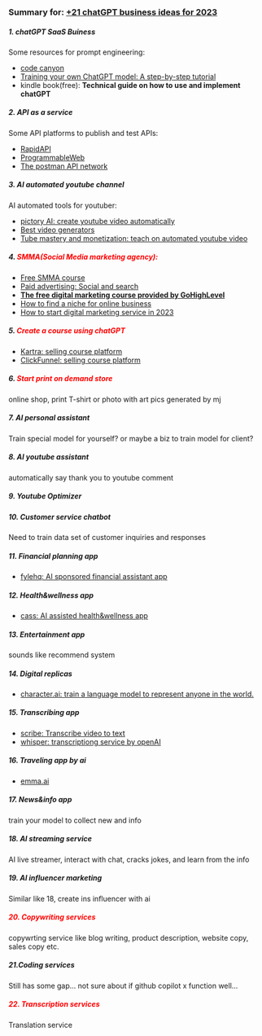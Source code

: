 ### Summary for: [+21 chatGPT business ideas for 2023](https://businessolution.org/chat-gpt-business-ideas/)

##### 1. chatGPT SaaS Buiness
Some resources for prompt engineering: 
- [code canyon](https://codecanyon.net/?irgwc=1&clickid=xQL3rmT3qxyNTA423%3AQPh07NUkAWIR2E4yuWWM0&iradid=275988&irpid=2385329&iradtype=ONLINE_TRACKING_LINK&irmptype=mediapartner&mp_value1=&utm_campaign=af_impact_radius_2385329&utm_medium=affiliate&utm_source=impact_radius)
- [Training your own ChatGPT model: A step-by-step tutorial](https://discusschatgpt.com/training-your-own-chatgpt-model-a-step-by-step-tutorial/)
- kindle book(free): **Technical guide on how to use and implement chatGPT**

##### 2. API as a service
Some API platforms to publish and test APIs:   
- [RapidAPI](https://rapidapi.com/)
- [ProgrammableWeb](https://www.mulesoft.com/programmableweb)
- [The postman API network](https://www.postman.com/api-network/)

##### 3. AI automated youtube channel
AI automated tools for youtuber:  
- [pictory AI: create youtube video automatically](https://pictory.ai/?fpr=businessolution)
- [Best video generators](https://businessolution.org/best-ai-video-generators/)
- [Tube mastery and monetization: teach on automated youtube video](https://go.mattpar.com/tube-mastery-sts?aff=digitalsolutionbham)

##### 4. <font color="red">SMMA(Social Media marketing agency):</font> 
- [Free SMMA course](https://businessolution.org/start-social-media-marketing-agency/)
- [Paid advertising: Social and search ](https://learn.fiverr.com/bundles/paid-advertising-social-search?utm_source=90245&utm_medium=cx_affiliate_learn&utm_campaign=&afp=&cxd_token=90245_24431820&show_join=true)
- [**The free digital marketing course provided by GoHighLevel**](https://www.gohighlevel.com/main-page?fp_ref=patryk36)
- [How to find a niche for online business](https://businessolution.org/find-online-business-niche/)
- [How to start digital marketing service in 2023](https://businessolution.org/how-to-start-digital-marketing-agency/)

##### 5. <font color="red">Create a course using chatGPT</font>
- [Kartra: selling course platform](https://home.kartra.com/home#utm_source=afilliate&utm_medium=affiliate&utm_campaign=diamond) 
- [ClickFunnel: selling course platform](https://www.clickfunnels.com/go?aff=c3e59c42-5082-457e-ac75-1808f48f2f8e+)

##### 6. <font color="red">Start print on demand store</font>
online shop, print T-shirt or photo with art pics generated by mj

##### 7. AI personal assistant
Train special model for yourself? or maybe a biz to train model for client?

##### 8. AI youtube assistant
automatically say thank you to youtube comment

##### 9. Youtube Optimizer
##### 10. Customer service chatbot
Need to train data set of customer inquiries and responses  
##### 11. Financial planning app
- [fylehq: AI sponsored financial assistant app](https://www.fylehq.com/)
##### 12. Health&wellness app
- [cass: AI assisted health&wellness app](https://www.cass.ai/)
##### 13. Entertainment app
sounds like recommend system 
##### 14. Digital replicas
- [character.ai: train a language model to represent anyone in the world.](https://beta.character.ai/)
##### 15. Transcribing app
- [scribe: Transcribe video to text](https://scribie.com/)
- [whisper: transcriptiong service by openAI](https://openai.com/research/whisper)
##### 16. Traveling app by ai
- [emma.ai](https://www.emma.ai/)
##### 17. News&info app
train your model to collect new and info 
##### 18. AI streaming service
AI live streamer, interact with chat, cracks jokes, and learn from the info
##### 19. AI influencer marketing
Similar like 18, create ins influencer with ai  
##### <font color="red">20. Copywriting services</font>
copywrting service like blog writing, product description, website copy, sales copy etc.
##### 21.Coding services
Still has some gap... not sure about if github copilot x function well...
##### <font color="red">22. Transcription services</font>  
Translation service  